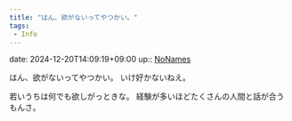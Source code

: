 ```yaml
---
title: "はん、欲がないってやつかい。"
tags:
 - Info
---
```


date: 2024-12-20T14:09:19+09:00
up:: [NoNames](../Bar/Novel/Chaos/NoNames.md)

はん、欲がないってやつかい。
いけ好かないねえ。

若いうちは何でも欲しがっときな。
経験が多いほどたくさんの人間と話が合うもんさ。